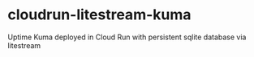 # cloudrun-litestream-kuma
Uptime Kuma deployed in Cloud Run with persistent sqlite database via litestream

